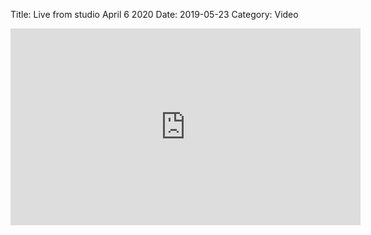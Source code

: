Title: Live from studio April 6 2020
Date: 2019-05-23
Category: Video

<iframe width="560" height="315" src="https://www.youtube.com/embed/BpfPdIVbxfY" title="YouTube video player" frameborder="0" allow="accelerometer; autoplay; clipboard-write; encrypted-media; gyroscope; picture-in-picture" allowfullscreen></iframe>

